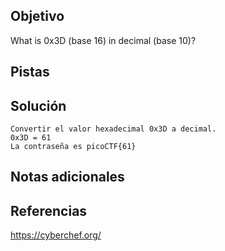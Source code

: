## Objetivo
What is 0x3D (base 16) in decimal (base 10)?

## Pistas

## Solución
```
Convertir el valor hexadecimal 0x3D a decimal.
0x3D = 61
La contraseña es picoCTF{61}
```
## Notas adicionales

## Referencias
https://cyberchef.org/